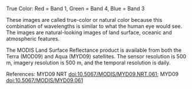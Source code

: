 True Color: Red = Band 1, Green = Band 4, Blue = Band 3

These images are called true-color or natural color because this combination of wavelengths is similar to what the human eye would see. The images are natural-looking images of land surface, oceanic and atmospheric features.

The MODIS Land Surface Reflectance product is available from both the Terra (MOD09) and Aqua (MYD09) satellites. The sensor resolution is 500 m, imagery resolution is 500 m, and the temporal resolution is daily.

References: MYD09 NRT [doi:10.5067/MODIS/MYD09.NRT.061](https://doi.org/10.5067/MODIS/MYD09.NRT.061); MYD09 [doi:10.5067/MODIS/MYD09.061](https://doi.org/10.5067/MODIS/MYD09.061)
